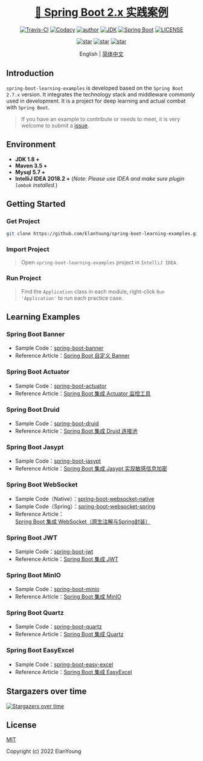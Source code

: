 <h1 align="center"><a href="https://github.com/ElanYoung" target="_blank">🤖 Spring Boot 2.x 实践案例</a></h1>
<p align="center">
  <a href="https://travis-ci.com/ElanYoung/spring-boot-learning-examples"><img alt="Travis-CI" src="https://travis-ci.com/xkcoding/spring-boot-demo.svg?branch=master"/></a>
  <a href="https://www.codacy.com/app/ElanYoung/spring-boot-learning-examples?utm_source=github.com&amp;utm_medium=referral&amp;utm_content=xkcoding/spring-boot-demo&amp;utm_campaign=Badge_Grade"><img alt="Codacy" src="https://api.codacy.com/project/badge/Grade/1f2e3d437b174bfc943dae1600332ec1"/></a>
  <a href="https://doc.starimmortal.com"><img alt="author" src="https://img.shields.io/badge/author-ElanYoung-blue.svg"/></a>
  <a href="https://www.oracle.com/technetwork/java/javase/downloads/index.html"><img alt="JDK" src="https://img.shields.io/badge/JDK-1.8.0_312-orange.svg"/></a>
  <a href="https://docs.spring.io/spring-boot/docs/2.7.3/reference/html/"><img alt="Spring Boot" src="https://img.shields.io/badge/Spring Boot-2.7.3-brightgreen.svg"/></a>
  <a href="https://github.com/ElanYoung/spring-boot-learning-examples/blob/master/LICENSE"><img alt="LICENSE" src="https://img.shields.io/github/license/ElanYoung/spring-boot-learning-examples.svg"/></a>
</p>

<p align="center">
  <a href="https://github.com/ElanYoung/spring-boot-learning-examples/stargazers"><img alt="star" src="https://img.shields.io/github/stars/ElanYoung/spring-boot-learning-examples.svg?label=Stars&style=social"/></a>
  <a href="https://github.com/ElanYoung/spring-boot-learning-examples/network/members"><img alt="star" src="https://img.shields.io/github/forks/ElanYoung/spring-boot-learning-examples.svg?label=Fork&style=social"/></a>
  <a href="https://github.com/ElanYoung/spring-boot-learning-examples/watchers"><img alt="star" src="https://img.shields.io/github/watchers/ElanYoung/spring-boot-learning-examples.svg?label=Watch&style=social"/></a>
</p>

<p align="center">
  <span>English | <a href="./README.zh-CN.md">简体中文</a></span>
</p>

## Introduction

`spring-boot-learning-examples` is developed based on the `Spring Boot 2.7.x` version. It integrates the technology stack and middleware commonly used in development. It is a project for deep learning and actual combat with `Spring Boot`.

> If you have an example to contribute or needs to meet, it is very welcome to submit a [issue](https://github.com/ElanYoung/spring-boot-learning-examples/issues/new).

## Environment

- **JDK 1.8 +**
- **Maven 3.5 +**
- **Mysql 5.7 +**
- **IntelliJ IDEA 2018.2 +** (*Note: Please use IDEA and make sure plugin `lombok` installed.*)

## Getting Started

### Get Project

```bash
git clone https://github.com/ElanYoung/spring-boot-learning-examples.git
```

### Import Project

> Open `spring-boot-learning-examples` project in `IntelliJ IDEA`.

### Run Project

> Find the `Application` class in each module, right-click `Run 'Application'` to run each practice case.


## Learning Examples

### Spring Boot Banner

- Sample Code：[spring-boot-banner](https://github.com/ElanYoung/spring-boot-learning-examples/tree/master/spring-boot-banner)
- Reference Article：[Spring Boot 自定义 Banner](https://blog.csdn.net/qq991658923/article/details/121302050)

### Spring Boot Actuator

- Sample Code：[spring-boot-actuator](https://github.com/ElanYoung/spring-boot-learning-examples/tree/master/spring-boot-actuator)
- Reference Article：[Spring Boot 集成 Actuator 监控工具](https://blog.csdn.net/qq991658923/article/details/127112107)

### Spring Boot Druid

- Sample Code：[spring-boot-druid](https://github.com/ElanYoung/spring-boot-learning-examples/tree/master/spring-boot-druid)
- Reference Article：[Spring Boot 集成 Druid 连接池](https://blog.csdn.net/qq991658923/article/details/127112527)

### Spring Boot Jasypt

- Sample Code：[spring-boot-jasypt](https://github.com/ElanYoung/spring-boot-learning-examples/tree/master/spring-boot-jasypt)
- Reference Article：[Spring Boot 集成 Jasypt 实现敏感信息加密](https://blog.csdn.net/qq991658923/article/details/127112431)

### Spring Boot WebSocket

- Sample Code（Native）：[spring-boot-websocket-native](https://github.com/ElanYoung/spring-boot-learning-examples/tree/master/spring-boot-websocket-native)
- Sample Code（Spring）：[spring-boot-websocket-spring](https://github.com/ElanYoung/spring-boot-learning-examples/tree/master/spring-boot-websocket-spring)
- Reference Article：[Spring Boot 集成 WebSocket（原生注解与Spring封装）](https://blog.csdn.net/qq991658923/article/details/127022522)

### Spring Boot JWT

- Sample Code：[spring-boot-jwt](https://github.com/ElanYoung/spring-boot-learning-examples/tree/master/spring-boot-jwt)
- Reference Article：[Spring Boot 集成 JWT](https://blog.csdn.net/qq991658923/article/details/127027528)

### Spring Boot MinIO

- Sample Code：[spring-boot-minio](https://github.com/ElanYoung/spring-boot-learning-examples/tree/master/spring-boot-minio)
- Reference Article：[Spring Boot 集成 MinIO](https://blog.csdn.net/qq991658923/article/details/124623495)

### Spring Boot Quartz

- Sample Code：[spring-boot-quartz](https://github.com/ElanYoung/spring-boot-learning-examples/tree/master/spring-boot-quartz)
- Reference Article：[Spring Boot 集成 Quartz](https://blog.csdn.net/qq991658923/article/details/127078993)

### Spring Boot EasyExcel

- Sample Code：[spring-boot-easy-excel](https://github.com/ElanYoung/spring-boot-learning-examples/tree/master/spring-boot-easy-excel)
- Reference Article：[Spring Boot 集成 EasyExcel](https://blog.csdn.net/qq991658923/article/details/128153012)

## Stargazers over time

[![Stargazers over time](https://starchart.cc/ElanYoung/spring-boot-learning-examples.svg)](https://starchart.cc/ElanYoung/spring-boot-learning-examples)

## License

[MIT](http://opensource.org/licenses/MIT)

Copyright (c) 2022 ElanYoung
